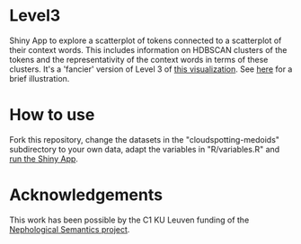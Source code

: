 # Level3

Shiny App to explore a scatterplot of tokens connected to a scatterplot of their context words.
This includes information on HDBSCAN clusters of the tokens and the representativity of the context words
in terms of these clusters.
It's a 'fancier' version of Level 3 of [this visualization](https://github.com/qlvl/NephoVis/).
See [here](https://cloudspotting.marianamontes.me/nephovis.html#shiny) for a brief illustration.

# How to use

Fork this repository, change the datasets in the "cloudspotting-medoids" subdirectory to your own data, adapt the variables in "R/variables.R" and [run the Shiny App](https://mastering-shiny.org/index.html).

# Acknowledgements

This work has been possible by the C1 KU Leuven funding of the [Nephological Semantics project](https://www.arts.kuleuven.be/ling/qlvl/projects/current/nephological-semantics).
